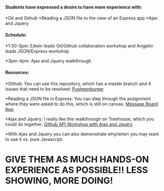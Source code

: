 #### Students have expressed a desire to have more experience with: 
*Git and Github
*Reading a JSON file to the view of an Express app
*Ajax and Jquery

#### Schedule:
*1:30-3pm: Edwin leads Git/Github collaboration workshop and Angjelin leads JSON/Express workshop

*3pm-4pm: Ajax and Jquery walkthrough

#### Resources:
*Github: You can use this repository, which has a master branch and 4 issues that need to be resolved: [Pusheenburger](https://github.com/sarahrose26/pusheenburger)

*Reading a JSON file in Express: You can step through the assignment where they were asked to do this, which is still on canvas. [Message Board App](https://canvas.instructure.com/courses/1256936/assignments/7613755)

*Ajax and Jquery: I really like this walkthrough on Treehouse, which you could do together. [Github API Workshop with Ajax and Jquery](http://blog.teamtreehouse.com/code-a-simple-github-api-webapp-using-jquery-ajax)

*With Ajax and Jquery you can also demonstrate why/when you may want to use it vs. pure Javascript.

# GIVE THEM AS MUCH HANDS-ON EXPERIENCE AS POSSIBLE!! LESS SHOWING, MORE DOING!
